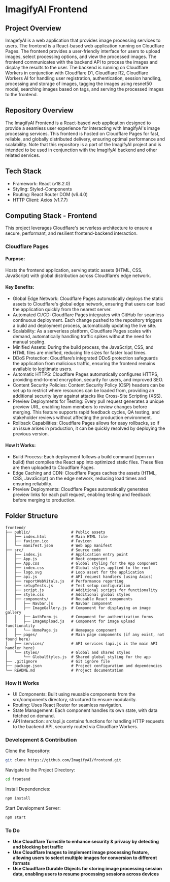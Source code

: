 # ImagifyAI Frontend

## Project Overview
ImagefyAI is a web application that provides image processing services to users. The frontend is a React-based web application running on Cloudflare Pages. The frontend provides a user-friendly interface for users to upload images, select processing options, and view the processed images. The frontend communicates with the backend API to process the images and display the results to the user. The backend is running on Cloudflare Workers in conjunction with Cloudflare D1, Cloudflare R2, Cloudflare Workers AI for handling user registration, authentication, session handling, processing and storage of images, tagging the images using resnet50 model, searching images based on tags, and serving the processed images to the frontend.

## Repository Overview
The ImagifyAI Frontend is a React-based web application designed to provide a seamless user experience for interacting with ImagifyAI's image processing services. This frontend is hosted on Cloudflare Pages for fast, reliable, and globally distributed delivery, ensuring optimal performance and scalability. Note that this repository is a part of the ImagifyAI project and is intended to be used in conjunction with the ImagifyAI backend and other related services.

## Tech Stack
- Framework: React (v18.2.0)
- Styling: Styled-Components
- Routing: React Router DOM (v6.4.0)
- HTTP Client: Axios (v1.7.7)

## Computing Stack - Frontend
This project leverages Cloudflare's serverless architecture to ensure a secure, performant, and resilient frontend-backend interaction.

### Cloudflare Pages
#### Purpose: 
Hosts the frontend application, serving static assets (HTML, CSS, JavaScript) with global distribution across Cloudflare’s edge network.

#### Key Benefits:
- Global Edge Network: Cloudflare Pages automatically deploys the static assets to Cloudflare's global edge network, ensuring that users can load the application quickly from the nearest server.
- Automated CI/CD: Cloudflare Pages integrates with GitHub for seamless continuous deployment. Each change pushed to the repository triggers a build and deployment process, automatically updating the live site.
- Scalability: As a serverless platform, Cloudflare Pages scales with demand, automatically handling traffic spikes without the need for manual scaling.
- Minified Assets: During the build process, the JavaScript, CSS, and HTML files are minified, reducing file sizes for faster load times.
- DDoS Protection: Cloudflare’s integrated DDoS protection safeguards the application from malicious traffic, ensuring the frontend remains available to legitimate users.
- Automatic HTTPS: Cloudflare Pages automatically configures HTTPS, providing end-to-end encryption, security for users, and improved SEO.
- Content Security Policies: Content Security Policy (CSP) headers can be set up to restrict where resources can be loaded from, providing an additional security layer against attacks like Cross-Site Scripting (XSS).
- Preview Deployments for Testing: Every pull request generates a unique preview URL, enabling team members to review changes before merging. This feature supports rapid feedback cycles, QA testing, and stakeholder reviews without affecting the production environment.
- Rollback Capabilities: Cloudflare Pages allows for easy rollbacks, so if an issue arises in production, it can be quickly resolved by deploying the previous version.

#### How It Works:

- Build Process: Each deployment follows a build command (npm run build) that compiles the React app into optimized static files. These files are then uploaded to Cloudflare Pages.
- Edge Caching and CDN: Cloudflare Pages caches the assets (HTML, CSS, JavaScript) on the edge network, reducing load times and ensuring reliability.
- Preview Deployments: Cloudflare Pages automatically generates preview links for each pull request, enabling testing and feedback before merging to production.

## Folder Structure
```
frontend/
├── public/                  # Public assets
│   ├── index.html           # Main HTML file
│   ├── favicon.ico          # Favicon
│   └── manifest.json        # Web app manifest
├── src/                     # Source code
│   ├── index.js             # Application entry point
│   ├── App.js               # Root component
│   ├── App.css              # Global styling for the App component
│   ├── index.css            # Global styles applied to the root
│   ├── logo.svg             # Logo asset for the application
│   ├── api.js               # API request handlers (using Axios)
│   ├── reportWebVitals.js   # Performance reporting
│   ├── setupTests.js        # Test setup configuration
│   ├── script.js            # Additional scripts for functionality
│   ├── style.css            # Additional global styles
│   ├── components/          # Reusable React components
│   │   ├── Navbar.js        # Navbar component
│   │   ├── ImageGallery.js  # Component for displaying an image gallery
│   │   ├── AuthForm.js      # Component for authentication forms
│   │   ├── ImageUpload.js   # Component for image upload functionality
│   │   └── HomePage.js      # Homepage component
│   ├── pages/               # Main page components (if any exist, not found here)
│   ├── services/            # API services (api.js is the main API handler here)
│   └── styles/              # Global and shared styles
│       └── GlobalStyles.js  # Shared global styling for the app
├── .gitignore               # Git ignore file
├── package.json             # Project configuration and dependencies
└── README.md                # Project documentation
```

### How It Works
- UI Components: Built using reusable components from the src/components directory, structured to ensure modularity.
- Routing: Uses React Router for seamless navigation.
- State Management: Each component handles its own state, with data fetched on demand.
- API Interaction: src/api.js contains functions for handling HTTP requests to the backend API, securely routed via Cloudflare Workers.

### Development & Contribution
Clone the Repository:

```bash
git clone https://github.com/ImagifyAI/frontend.git
```

Navigate to the Project Directory:
```bash
cd frontend
```

Install Dependencies:
```bash
npm install
```

Start Development Server:
```bash
npm start
```

### To Do
- **Use Cloudflare Turnstile to enhance security & privacy by detecting and blocking bot traffic**
- **Use Cloudflare Images to implement image processing feature, allowing users to select multiple images for conversion to different formats**
- **Use Cloudflare Durable Objects for storing image processing session data, enabling users to resume processing sessions across devices**